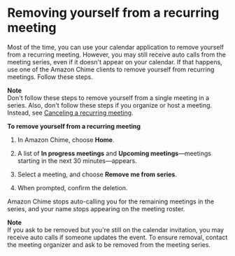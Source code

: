 # Removing yourself from a recurring meeting<a name="remove-recurring"></a>

Most of the time, you can use your calendar application to remove yourself from a recurring meeting\. However, you may still receive auto calls from the meeting series, even if it doesn't appear on your calendar\. If that happens, use one of the Amazon Chime clients to remove yourself from recurring meetings\. Follow these steps\.

**Note**  
Don't follow these steps to remove yourself from a single meeting in a series\. Also, don't follow these steps if you organize or host a meeting\. Instead, see [ Canceling a recurring meeting](https://docs.aws.amazon.com/chime/latest/ug/scheduling-meetings.html#cancel-recurring-meeting)\.

**To remove yourself from a recurring meeting**

1. In Amazon Chime, choose **Home**\.

1. A list of **In progress meetings** and **Upcoming meetings**—meetings starting in the next 30 minutes—appears\.

1. Select a meeting, and choose **Remove me from series**\.

1. When prompted, confirm the deletion\.

Amazon Chime stops auto\-calling you for the remaining meetings in the series, and your name stops appearing on the meeting roster\.

**Note**  
If you ask to be removed but you're still on the calendar invitation, you may receive auto calls if someone updates the event\. To ensure removal, contact the meeting organizer and ask to be removed from the meeting series\.